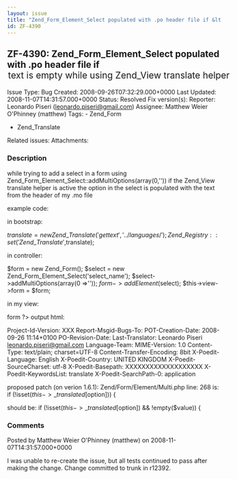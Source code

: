 ```yaml
---
layout: issue
title: "Zend_Form_Element_Select populated with .po header file if &lt;option&gt; text is empty while using Zend_View translate helper"
id: ZF-4390
---
```


ZF-4390: Zend\_Form\_Element\_Select populated with .po header file if <option> text is empty while using Zend\_View translate helper
-------------------------------------------------------------------------------------------------------------------------------------

 Issue Type: Bug Created: 2008-09-26T07:32:29.000+0000 Last Updated: 2008-11-07T14:31:57.000+0000 Status: Resolved Fix version(s): 
 Reporter:  Leonardo Piseri (leonardo.piseri@gmail.com)  Assignee:  Matthew Weier O'Phinney (matthew)  Tags: - Zend\_Form
- Zend\_Translate
 
 Related issues: 
 Attachments: 
### Description

while trying to add a select in a form using Zend\_Form\_Element\_Select::addMultiOptions(array(0,'')) if the Zend\_View translate helper is active the option in the select is populated with the text from the header of my .mo file

example code:

in bootstrap:

$translate = new Zend\_Translate('gettext', '../languages/'); Zend\_Registry::set('Zend\_Translate',$translate);

in controller:

$form = new Zend\_Form(); $select = new Zend\_Form\_Element\_Select('select\_name'); $select->addMultiOptions(array(0 =>'')); $form->addElement($select); $this->view->form = $form;

in my view:

 <?php echo $this->form ?> output html:

Project-Id-Version: XXX Report-Msgid-Bugs-To: POT-Creation-Date: 2008-09-26 11:14+0100 PO-Revision-Date: Last-Translator: Leonardo Piseri <leonardo.piseri@gmail.com> Language-Team: MIME-Version: 1.0 Content-Type: text/plain; charset=UTF-8 Content-Transfer-Encoding: 8bit X-Poedit-Language: English X-Poedit-Country: UNITED KINGDOM X-Poedit-SourceCharset: utf-8 X-Poedit-Basepath: XXXXXXXXXXXXXXXXXXX X-Poedit-KeywordsList: translate X-Poedit-SearchPath-0: application

proposed patch (on verion 1.6.1): Zend/Form/Element/Multi.php line: 268 is: if (!isset($this->\_translated[$option])) {

should be: if (!isset($this->\_translated[$option]) && !empty($value)) {

 

 

### Comments

Posted by Matthew Weier O'Phinney (matthew) on 2008-11-07T14:31:57.000+0000

I was unable to re-create the issue, but all tests continued to pass after making the change. Change committed to trunk in r12392.

 

 